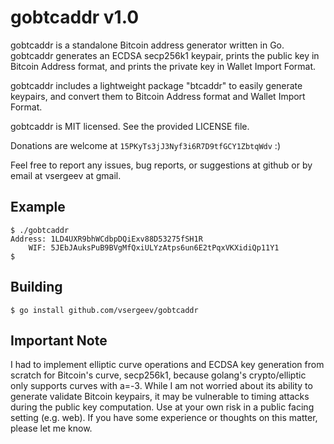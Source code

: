 gobtcaddr v1.0
==============

gobtcaddr is a standalone Bitcoin address generator written in Go. gobtcaddr
generates an ECDSA secp256k1 keypair, prints the public key in Bitcoin Address
format, and prints the private key in Wallet Import Format.

gobtcaddr includes a lightweight package "btcaddr" to easily generate keypairs,
and convert them to Bitcoin Address format and Wallet Import Format.

gobtcaddr is MIT licensed. See the provided LICENSE file.

Donations are welcome at `15PKyTs3jJ3Nyf3i6R7D9tfGCY1ZbtqWdv` :)

Feel free to report any issues, bug reports, or suggestions at github or by
email at vsergeev at gmail.

Example
-------

    $ ./gobtcaddr
    Address: 1LD4UXR9bhWCdbpDQiExv88D53275fSH1R
        WIF: 5JEbJAuksPuB9BVgMfQxiULYzAtps6un6E2tPqxVKXidiQp11Y1
    $

Building
--------

    $ go install github.com/vsergeev/gobtcaddr

Important Note
--------------

I had to implement elliptic curve operations and ECDSA key generation from
scratch for Bitcoin's curve, secp256k1, because golang's crypto/elliptic only
supports curves with a=-3.  While I am not worried about its ability to
generate validate Bitcoin keypairs, it may be vulnerable to timing attacks
during the public key computation. Use at your own risk in a public facing
setting (e.g. web). If you have some experience or thoughts on this matter,
please let me know.

